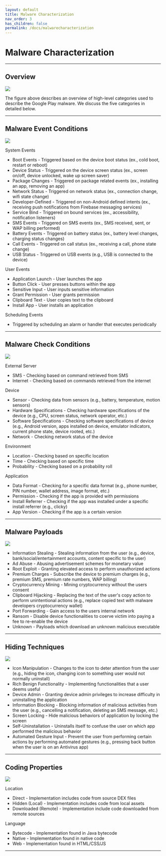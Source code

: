 ```yaml
---
layout: default
title: Malware Characterization
nav_order: 3
has_children: false
permalink: /docs/malwarecharacterization
---
```


# Malware Characterization
---

## Overview

![](../img/characteristic_overview.PNG)

The figure above describes an overview of high-level categories used to describe the Google Play malware. We discuss the five categories in detailed below.

---

## Malware Event Conditions

![](../img/characteristic_eventconditions.PNG)

System Events
* Boot Events - Triggered based on the device boot status (ex., cold boot, restart or reboot)
* Device Status - Triggered on the device screen status (ex., screen on/off, device unlocked, wake up screen saver)
* Package Changes - Triggered on package related events (ex., installing an app, removing an app)
* Network Status - Triggered on network status (ex., connection change, wifi state change)
* Developer-Defined - Triggered on non-Android defined intents (ex., receiving push notifications from Firebase messaging services)
* Service Bind - Triggered on bound services (ex., accessibility, notification listeners) 
* SMS Events - Triggered on SMS events (ex., SMS received, sent, or WAP billing performed)
* Battery Events - Triggered on battery status (ex., battery level changes, charging status changes)
* Call Events - Triggered on call status (ex., receiving a call, phone state change)
* USB Status - Triggered on USB events (e.g., USB is connected to the device)

User Events
* Application Launch - User launches the app
* Button Click - User presses buttons within the app
* Sensitive Input - User inputs sensitive information
* Grant Permission - User grants permission
* Clipboard Text - User copies text to the clipboard
* Install App - User installs an application

Scheduling Events
* Triggered by scheduling an alarm or handler that executes periodically

---

## Malware Check Conditions

![](../img/characteristic_checkconditions.PNG)

External Server
* SMS - Checking based on command retrieved from SMS
* Internet - Checking based on commands retrieved from the internet

Device
* Sensor - Checking data from sensors (e.g., battery, temperature, motion sensors)
* Hardware Specifications - Checking hardware specifications of the device (e.g., CPU, screen status, network operator, etc.)
* Software Specifications - Checking software specifications of device (e.g., Android version, apps installed on device, emulator indicators, current phone state, device rooted, etc.)
* Network - Checking network status of the device

Environment
* Location - Checking based on specific location
* Time - Checking based on specific time
* Probability - Checking based on a probability roll

Application
* Data Format - Checking for a specific data format (e.g., phone number, PIN number, wallet address, image format, etc.)
* Permission - Checking if the app is provided with permissions
* Install Referrer - Checking if the app was installed under a specific install referrer (e.g., clicky)
* App Version - Checking if the app is a certain version

---

## Malware Payloads

![](../img/characteristic_payloads.PNG)

* Information Stealing - Stealing information from the user (e.g., device, bank/social/entertainment accounts, content specific to the user)
* Ad Abuse - Abusing advertisement schemes for monetary value
* Root Exploit - Granting elevated access to perform unauthorized actions
* Premium Charges - Subscribe the device to premium charges (e.g., premium SMS, premium rate numbers, WAP billing)
* Cryptocurrency Mining - Mining cryptocurrency without the users consent
* Clipboard Hijacking - Replacing the text of the user's copy action to perform unintentional actions (e.g., replace copied text with malware developers cryptocurrency wallet) 
* Port Forwarding - Gain access to the users internal network
* Ransom - Disable device functionalities to coerve victim into paying a fee to re-enable the device
* Unknown - Payloads which download an unknown malicious executable
 
---


## Hiding Techniques

![](../img/characteristic_hidingtechniques.PNG)

* Icon Manipulation - Changes to the icon to deter attention from the user (e.g., hiding the icon, changing icon to something user would not normally uninstall)
* Rich Benign Functionality - Implementing functionalities that a user deems useful
* Device Admin - Granting device admin privileges to increase difficulty in uninstalling the application
* Information Blocking - Blocking information of malicious activities from the user (e.g., cancelling a notification, deleting an SMS message, etc.)
* Screen Locking - Hide malicious behaviors of application by locking the screen
* Self-Uninstallation - Uninstalls itself to confuse the user on which app performed the malicious behavior
* Automated Gesture Input - Prevent the user from performing certain actions by performing automated gestures (e.g., pressing back button when the user is on an Antivirus app)

---

## Coding Properties

![](../img/characteristic_codeproperties.PNG)

Location
* Direct - Implementation includes code from source DEX files
* Hidden (Local) - Implementation includes code from local assets
* Downloaded (Remote) - Implementation include code downloaded from remote sources

Language
* Bytecode - Implementation found in Java bytecode
* Native - Implementation found in native code
* Web - Implementation found in HTML/CSS/JS

---
